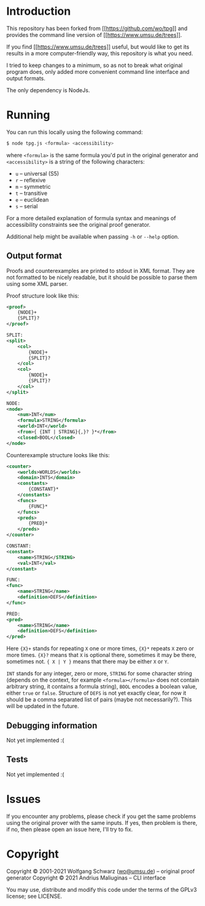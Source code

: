 # Introduction
This repository has been forked from [[https://github.com/wo/tpg]] and provides the command line version of
[[https://www.umsu.de/trees]].

If you find [[https://www.umsu.de/trees]] useful, but would like to get its results in a more computer-friendly way,
this repository is what you need.

I tried to keep changes to a minimum, so as not to break what original program does, only added more convenient 
command line interface and output formats.

The only dependency is NodeJs.

# Running

You can run this locally using the following command:
```bash
$ node tpg.js <formula> <accessibility>
```
where `<formula>` is the same formula you'd put in the original generator and `<accessibility>` is a string of the
following characters:
 - `u` – universal (S5)
 - `r` – reflexive
 - `m` – symmetric
 - `t` – transitive
 - `e` – euclidean
 - `s` – serial

For a more detailed explanation of formula syntax and meanings of accessibility constraints see the original proof
generator.

Additional help might be available when passing `-h` or `--help` option.

## Output format

Proofs and counterexamples are printed to stdout in XML format. They are not formatted to be nicely readable, but it
should be possible to parse them using some XML parser.

Proof structure look like this:
```xml
<proof>
    {NODE}+
	{SPLIT}?
</proof>

SPLIT:
<split>
    <col>
        {NODE}+
		{SPLIT}?
    </col>
    <col>
        {NODE}+
		{SPLIT}?
    </col>
</split>

NODE:
<node>
    <num>INT</num>
    <formula>STRING</formula>
    <world>INT</world>
    <from>{ {INT | STRING}{,}? }*</from>
    <closed>BOOL</closed>
</node>
```

Counterexample structure looks like this:
```xml
<counter>
	<worlds>WORLDS</worlds>
	<domain>INTS</domain>
	<constants>
		{CONSTANT}*
	</constants>
	<funcs>
		{FUNC}*
	</funcs>
	<preds>
		{PRED}*
	</preds>
</counter>

CONSTANT:
<constant>
	<name>STRING</STRING>
	<val>INT</val>
</constant>

FUNC:
<func>
	<name>STRING</name>
	<definition>DEFS</definition>
</func>

PRED:
<pred>
	<name>STRING</name>
	<definition>DEFS</definition>
</pred>
```

Here `{X}+` stands for repeating `X` one or more times, `{X}*` repeats `X` zero or more times. `{X}?` means that `X`
is optional there, sometimes it may be there, sometimes not. `{ X | Y }` means that there may be either `X` or `Y`.

`INT` stands for any integer, zero or more, `STRING` for some character string (depends on the context, for example
`<formula></formula>` does not contain arbitrary string, it contains a formula string), `BOOL` encodes a boolean 
value, either `true` or `false`. Structure of `DEFS` is not yet exactly clear, for now it should be a comma 
separated list of pairs (maybe not necessarily?). This will be updated in the future.

[//]: # (TODO: review output format)

## Debugging information

Not yet implemented :(

## Tests

Not yet implemented :(

# Issues

If you encounter any problems, please check if you get the same problems using the original prover with the same
inputs. If yes, then problem is there, if no, then please open an issue here, I'll try to fix.

# Copyright

Copyright © 2001-2021 Wolfgang Schwarz (wo@umsu.de) – original proof generator
Copyright © 2021 Andrius Maliuginas – CLI interface

You may use, distribute and modify this code under the terms of the GPLv3 license; see LICENSE.
